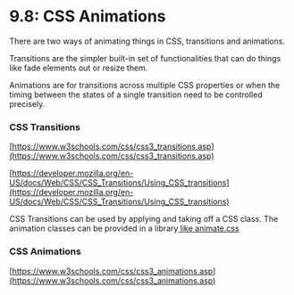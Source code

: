 # 9.8: CSS Animations

There are two ways of animating things in CSS, transitions and animations.

Transitions are the simpler built-in set of functionalities that can do things like fade elements out or resize them.

Animations are for transitions across multiple CSS properties or when the timing between the states of a single transition need to be controlled precisely.

### CSS Transitions

[https://www.w3schools.com/css/css3_transitions.asp](https://www.w3schools.com/css/css3_transitions.asp)

[https://developer.mozilla.org/en-US/docs/Web/CSS/CSS_Transitions/Using_CSS_transitions](https://developer.mozilla.org/en-US/docs/Web/CSS/CSS_Transitions/Using_CSS_transitions)

CSS Transitions can be used by applying and taking off a CSS class. The animation classes can be provided in a library[ like animate.css](https://animate.style/)

### CSS Animations

[https://www.w3schools.com/css/css3_animations.asp](https://www.w3schools.com/css/css3_animations.asp)
